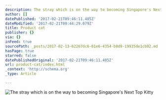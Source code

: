 ```yaml
---
description: The stray which is on the way to becoming Singapore's Next Top Kitty
author: []
datePublished: '2017-02-21T09:46:11.485Z'
dateModified: '2017-02-21T09:44:29.079Z'
title: Product cat
publisher: {}
via: {}
inFeed: true
sourcePath: _posts/2017-02-13-62267dc6-61e6-4354-b0d9-19935de1cb02.md
hasPage: true
starred: false
datePublishedOriginal: '2017-02-21T09:46:11.485Z'
url: product-cat/index.html
_context: 'http://schema.org'
_type: Article

---
```

![The stray which is on the way to becoming Singapore's Next Top Kitty](https://the-grid-user-content.s3-us-west-2.amazonaws.com/9755f05e-936b-4ccb-ab38-260b74d6d687.jpg)